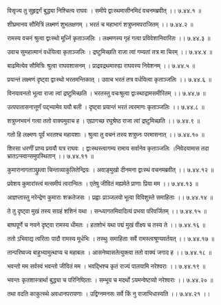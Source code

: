 विसृज्य तु सुहृद्वर्गं बुद्ध्या निश्चित्य राघवः ।
समीपे द्वाःस्थमासीनमिदं वचनमब्रवीत् ।। ७.४४.१ ॥

शीघ्रमानय सौमित्रिं लक्ष्मणं शुभलक्षणम् ।
भरतं च महाभागं शत्रुघ्नमपराजितम् ।। ७.४४.२ ॥

रामस्य वचनं श्रुत्वा द्वाःस्थो मूर्ध्नि कृताञ्जलिः ।
लक्ष्मणस्य गृहं गत्वा प्रविवेशानिवारितः ।। ७.४४.३ ॥

उवाच सुमहात्मानं वर्धयित्वा कृताञ्जलिः ।
द्रष्टुमिच्छति राजा त्वां गम्यतां तत्र मा चिरम् ।। ७.४४.४ ॥

बाढमित्येव सौमित्रिः श्रुत्वा राघवशासनम् ।
प्राद्रवद्रथमारुह्य राघवस्य निवेशनम् ।। ७.४४.५ ॥

प्रयान्तं लक्ष्मणं दृष्ट्वा द्वाःस्थो भरतमन्तिकात् ।
उवाच भरतं तत्र वर्धयित्वा कृताञ्जलिः ।। ७.४४.६ ॥

विनयावनतो भूत्वा राजा त्वां द्रष्टुमिच्छति ।
भरतस्तु वचःश्रुत्वा द्वाःस्थाद्रामसमीरितम् ।। ७.४४.७ ॥

उत्पपातासनात्तूर्णं पद्भ्यामेव ययौ बली ।
दृष्ट्वा प्रयान्तं भरतं त्वरमाणः कृताञ्जलिः ।। ७.४४.८ ॥

शत्रुघ्नभवनं गत्वा ततो वाक्यमुवाच ह ।
एह्यागच्छ रघुश्रेष्ठ राजा त्वां द्रष्टुमिच्छति ।। ७.४४.९ ॥

गतो हि लक्ष्मणः पूर्वं भरतश्च महायशाः ।
श्रुत्वा तु वचनं तस्य शत्रुघ्नः परमासनात् ।। ७.४४.१० ॥

शिरसा धरणीं प्राप्य प्रययौ यत्र राघवः ।
द्वाःस्थस्त्वागम्य रामाय सर्वानेव कृताञ्जलिः ।निवेदयामास तदा भ्रातऽन्स्वान्समुपस्थितान् ।। ७.४४.११ ॥

कुमारानागताञ्छ्रुत्वा चिन्ताव्याकुलितेन्द्रियः ।
अवाङ्मुखो दीनमना द्वाःस्थं वचनमब्रवीत् ।। ७.४४.१२ ॥

प्रवेशय कुमारांस्त्वं मत्समीपं त्वरान्वितः ।
एतेषु जीवितं मह्यमेते प्राणाः प्रिया मम ।। ७.४४.१३ ॥

आज्ञप्तास्तु नरेन्द्रेण कुमाराः शक्रतेजसः ।
प्रह्वाः प्राञ्जलयो भूत्वा विविशुस्ते समाहिताः ।। ७.४४.१४ ॥

ते तु दृष्ट्वा मुखं तस्य सग्रहं शशिनं यथा ।
सन्ध्यागतमिवादित्यं प्रभया परिवर्जितम् ।। ७.४४.१५ ॥

बाष्पपूर्णे च नयने दृष्ट्वा रामस्य धीमतः ।
हतशोभं यथा पद्मं मुखं वीक्ष्य च तस्य ते ।। ७.४४.१६ ॥

ततो ऽभिवाद्य त्वरिताः पादौ रामस्य मूर्धभिः ।
तस्थुः समाहिताः सर्वे रामस्त्वश्रूण्यवर्तयत् ।। ७.४४.१७ ॥

तान्परिष्वज्य बाहुभ्यामुत्थाप्य च महाबलः ।
आसनेष्वासतेत्युक्त्वा ततो वाक्यं जगाद ह ।। ७.४४.१८ ॥

भवन्तो मम सर्वस्वं भवन्तो जीवितं मम ।
भवद्भिश्च कृतं राज्यं पालयामि नरेश्वराः ।। ७.४४.१९ ॥

भवन्तः कृतशास्त्रार्था बुद्ध्या च परिनिष्ठिताः ।
सम्भूय च मदर्थो ऽयमन्वेष्टव्यो नरेश्वराः ।। ७.४४.२० ॥

तथा वदति काकुत्स्थे अवधानपरायणाः ।
उद्विग्नमनसः सर्वे किं नु राजाभिधास्यति ।। ७.४४.२१ ।।

